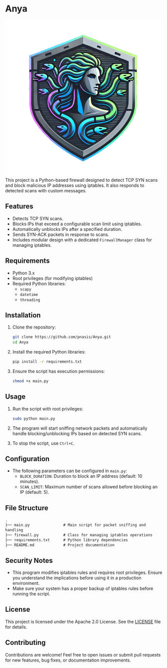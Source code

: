 # Anya
![Project Logo](logo.png)
This project is a Python-based firewall designed to detect TCP SYN scans and block malicious IP addresses using iptables. It also responds to detected scans with custom messages.

## Features

- Detects TCP SYN scans.
- Blocks IPs that exceed a configurable scan limit using iptables.
- Automatically unblocks IPs after a specified duration.
- Sends SYN-ACK packets in response to scans.
- Includes modular design with a dedicated `FirewallManager` class for managing iptables.

## Requirements

- Python 3.x
- Root privileges (for modifying iptables)
- Required Python libraries:
  - `scapy`
  - `datetime`
  - `threading`

## Installation

1. Clone the repository:
   ```bash
   git clone https://github.com/pnasis/Anya.git
   cd Anya
   ```

2. Install the required Python libraries:
   ```bash
   pip install -r requirements.txt
   ```

3. Ensure the script has execution permissions:
   ```bash
   chmod +x main.py
   ```

## Usage

1. Run the script with root privileges:
   ```bash
   sudo python main.py
   ```

2. The program will start sniffing network packets and automatically handle blocking/unblocking IPs based on detected SYN scans.

3. To stop the script, use `Ctrl+C`.

## Configuration

- The following parameters can be configured in `main.py`:
  - `BLOCK_DURATION`: Duration to block an IP address (default: 10 minutes).
  - `SCAN_LIMIT`: Maximum number of scans allowed before blocking an IP (default: 5).

## File Structure

```
.
├── main.py               # Main script for packet sniffing and handling
├── firewall.py           # Class for managing iptables operations
├── requirements.txt      # Python library dependencies
├── README.md             # Project documentation
```

## Security Notes

- This program modifies iptables rules and requires root privileges. Ensure you understand the implications before using it in a production environment.
- Make sure your system has a proper backup of iptables rules before running the script.

## License

This project is licensed under the Apache 2.0 License. See the [LICENSE](LICENSE) file for details.

## Contributing

Contributions are welcome! Feel free to open issues or submit pull requests for new features, bug fixes, or documentation improvements.

